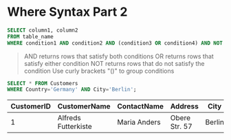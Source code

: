 # Where Syntax Part 2

```sql
SELECT column1, column2
FROM table_name
WHERE condition1 AND condition2 AND (condition3 OR condition4) AND NOT condition5;
```
> AND  returns rows that satisfy both conditions
> OR  returns rows that satisfy either condition
> NOT  returns rows that do not satisfy the condition
> Use curly brackets "()" to group conditions

```sql
SELECT * FROM Customers
WHERE Country='Germany' AND City='Berlin';
```

|CustomerID|CustomerName|ContactName|Address|City|PostalCode|Country|
|--|--|--|--|--|--|--|
|1|Alfreds Futterkiste|Maria Anders|Obere Str. 57|Berlin|12209|Germany|